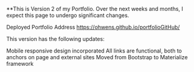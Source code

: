 **This is Version 2 of my Portfolio. Over the next weeks and months, I expect this page to undergo significant changes.

Deployed Portfolio Address
https://ohwens.github.io/portfolioGitHub/

This version has the following updates:

Mobile responsive design incorporated
All links are functional, both to anchors on page and external sites
Moved from Bootstrap to Materialize framework